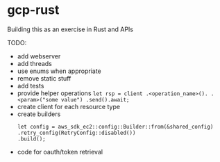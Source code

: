 # gcp-rust
Building this as an exercise in Rust and APIs

TODO:
* add webserver
* add threads
* use enums when appropriate
* remove static stuff
* add tests
* provide helper operations
        ```
        let rsp = client
        .<operation_name>().
        .<param>("some value")
        .send().await;
        ```
* create client for each resource type
* create builders
    ```
    let config = aws_sdk_ec2::config::Builder::from(&shared_config)
  .retry_config(RetryConfig::disabled())
  .build();
    ```
* code for oauth/token retrieval
